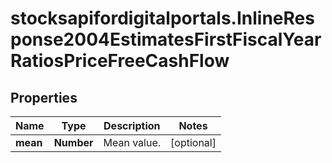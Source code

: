 # stocksapifordigitalportals.InlineResponse2004EstimatesFirstFiscalYearRatiosPriceFreeCashFlow

## Properties

Name | Type | Description | Notes
------------ | ------------- | ------------- | -------------
**mean** | **Number** | Mean value. | [optional] 


